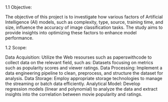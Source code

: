 1.1	Objective: 

The objective of this project is to investigate how various factors of Artificial Intelligence (AI) models, such as complexity, type, source, training time, and size, influence the accuracy of image classification tasks. The study aims to provide insights into optimizing these factors to enhance model performance.

1.2	Scope:

Data Acquisition: Utilize the Web resourses such as paperswithcode to collect data on the relevant field, such as:  Datasets focusing on metrics such as popularity scores and viewer ratings.
Data Processing: Implement a data engineering pipeline to clean, preprocess, and structure the dataset for analysis.
Data Storage: Employ appropriate storage technologies to manage the streaming or batch data efficiently.
Analytical Model: Develop regression models (linear and polynomial) to analyze the data and extract insights into the correlation between movie popularity and ratings.
